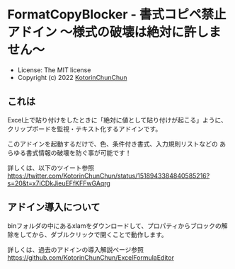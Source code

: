 # FormatCopyBlocker - 書式コピペ禁止アドイン ～様式の破壊は絶対に許しません～

* License: The MIT license
* Copyright (c) 2022 [KotorinChunChun](https://twitter.com/KotorinChunChun)

## これは

Excel上で貼り付けをしたときに「絶対に値として貼り付けが起こる」ように、クリップボードを監視・テキスト化するアドインです。

このアドインを起動するだけで、色、条件付き書式、入力規則リストなどの あらゆる書式情報の破壊を防ぐ事が可能です！

詳しくは、以下のツイート参照
https://twitter.com/KotorinChunChun/status/1518943384840585216?s=20&t=x7iCDkJieuEFfKFFwGAqrg

## アドイン導入について

binフォルダの中にあるxlamをダウンロードして、プロパティからブロックの解除をしてから、ダブルクリックで開くことで動作します。

詳しくは、過去のアドインの導入解説ページ参照
https://github.com/KotorinChunChun/ExcelFormulaEditor
